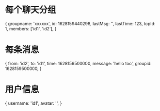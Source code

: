 # 每个聊天分组
{
    groupname: 'xxxxxx',
    id: 1628159440298,
    lastMsg: '',
    lastTime: 123,
    topId: 1,
    members: ['id1', 'id2'],
}
# 每条消息
{
    from: 'id2',
    to: 'id1',
    time: 1628159500000,
    message: 'hello too',
    groupid: 1628159500000,
}
# 用户信息
{
    username: 'id1',
    avatar: '',
}